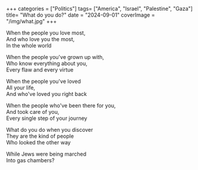 +++
categories = ["Politics"]
tags= ["America", "Israel", "Palestine", "Gaza"]
title= "What do you do?"
date = "2024-09-01"
coverImage = "/img/what.jpg"
+++

When the people you love most,  
And who love you the most,  
In the whole world  

<!--more-->  

When the people you've grown up with,  
Who know everything about you,  
Every flaw and every virtue  

When the people you've loved  
All your life,  
And who've loved you right back  

When the people who've been there for you,  
And took care of you,  
Every single step of your journey  

What do you do when you discover  
They are the kind of people  
Who looked the other way  

While Jews were being marched  
Into gas chambers?  

